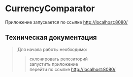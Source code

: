 # CurrencyComparator

Приложение запускается по ссылке [http://localhost:8080/](http://localhost:8080/)

## Техническая документация  
> Для начала работы необходимо:
>> склонировать репозиторий  
>> запустить приложение  
>> перейти по ссылке [http://localhost:8080/](http://localhost:8080/)
